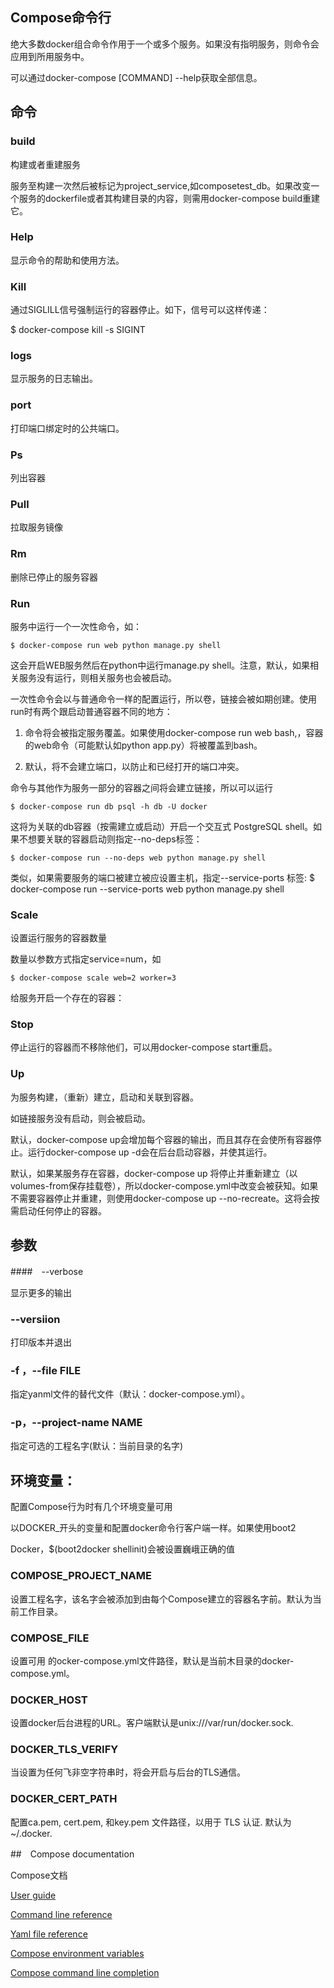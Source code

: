 ## Compose命令行

绝大多数docker组合命令作用于一个或多个服务。如果没有指明服务，则命令会应用到所用服务中。

可以通过docker-compose [COMMAND] --help获取全部信息。

## 命令

### build

构建或者重建服务

服务至构建一次然后被标记为project_service,如composetest_db。如果改变一个服务的dockerfile或者其构建目录的内容，则需用docker-compose build重建它。

### Help

显示命令的帮助和使用方法。

### Kill

通过SIGLILL信号强制运行的容器停止。如下，信号可以这样传递：

$ docker-compose kill -s SIGINT

### logs

显示服务的日志输出。

### port

打印端口绑定时的公共端口。

### Ps

列出容器

### Pull

拉取服务镜像

### Rm

删除已停止的服务容器

### Run

服务中运行一个一次性命令，如：

	$ docker-compose run web python manage.py shell

这会开启WEB服务然后在python中运行manage.py shell。注意，默认，如果相关服务没有运行，则相关服务也会被启动。

一次性命令会以与普通命令一样的配置运行，所以卷，链接会被如期创建。使用run时有两个跟启动普通容器不同的地方：

1. 命令将会被指定服务覆盖。如果使用docker-compose run web bash,，容器的web命令（可能默认如python app.py）将被覆盖到bash。

2. 默认，将不会建立端口，以防止和已经打开的端口冲突。

命令与其他作为服务一部分的容器之间将会建立链接，所以可以运行

	$ docker-compose run db psql -h db -U docker

这将为关联的db容器（按需建立或启动）开启一个交互式 PostgreSQL shell。如果不想要关联的容器启动则指定--no-deps标签：

	$ docker-compose run --no-deps web python manage.py shell

类似，如果需要服务的端口被建立被应设置主机，指定--service-ports 标签: $ docker-compose run --service-ports web python manage.py shell

### Scale

设置运行服务的容器数量

数量以参数方式指定service=num，如

	$ docker-compose scale web=2 worker=3

 给服务开启一个存在的容器：

### Stop

停止运行的容器而不移除他们，可以用docker-compose start重启。

### Up

为服务构建，（重新）建立，启动和关联到容器。

如链接服务没有启动，则会被启动。

默认，docker-compose up会增加每个容器的输出，而且其存在会使所有容器停止。运行docker-compose up -d会在后台启动容器，并使其运行。

默认，如果某服务存在容器，docker-compose up 将停止并重新建立（以volumes-from保存挂载卷），所以docker-compose.yml中改变会被获知。如果不需要容器停止并重建，则使用docker-compose up --no-recreate。这将会按需启动任何停止的容器。

 

## 参数

####　--verbose

显示更多的输出

### --versiion

打印版本并退出

### -f ，--file FILE

指定yanml文件的替代文件（默认：docker-compose.yml）。

### -p，--project-name NAME

指定可选的工程名字(默认：当前目录的名字)

 

## 环境变量：

配置Compose行为时有几个环境变量可用

以DOCKER_开头的变量和配置docker命令行客户端一样。如果使用boot2

Docker，$(boot2docker shellinit)会被设置巍峨正确的值

### COMPOSE_PROJECT_NAME

设置工程名字，该名字会被添加到由每个Compose建立的容器名字前。默认为当前工作目录。

 

### COMPOSE_FILE

设置可用 的ocker-compose.yml文件路径，默认是当前木目录的docker-compose.yml。

 

### DOCKER_HOST

设置docker后台进程的URL。客户端默认是unix:///var/run/docker.sock.

 

### DOCKER_TLS_VERIFY

当设置为任何飞非空字符串时，将会开启与后台的TLS通信。

 

### DOCKER_CERT_PATH

配置ca.pem, cert.pem, 和key.pem 文件路径，以用于 TLS 认证. 默认为~/.docker.


##　Compose documentation

Compose文档

[User guide](https://docs.docker.com/compose/)

[Command line reference](https://docs.docker.com/compose/cli/)

[Yaml file reference](https://docs.docker.com/compose/yml/)

[Compose environment variables](https://docs.docker.com/compose/env/)

[Compose command line completion](https://docs.docker.com/compose/completion/)